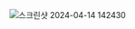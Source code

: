 
![스크린샷 2024-04-14 142430](https://github.com/KKH028/Keras_Creator/assets/166976971/c06b18bc-1665-4cdf-9127-03566f4aec54)
